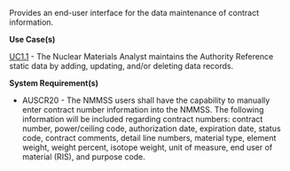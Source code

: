 Provides an end-user interface for the data maintenance of contract information.

**Use Case(s)**

<a href="https://dev.azure.com/Link-Technologies/NMMSS%20Requirements/_workitems/edit/10/" target="_blank">UC1.1</a> - The Nuclear Materials Analyst maintains the Authority Reference static data by adding, updating, and/or deleting data records.

**System Requirement(s)**

- AUSCR20 - The NMMSS users shall have the capability to manually enter contract number information into the NMMSS. The following information will be included regarding contract numbers: contract number, power/ceiling code, authorization date, expiration date, status code, contract comments, detail line numbers, material type, element weight, weight percent, isotope weight, unit of measure, end user of material (RIS), and purpose code.